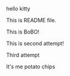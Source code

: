 hello kitty

This is README file.

This is BoBO!

This is second attempt!

Third attempt

It's me potato chips